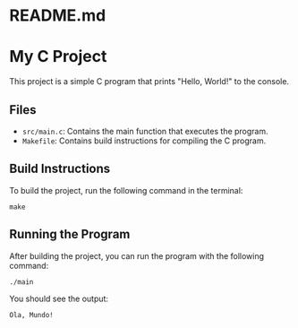 # README.md

# My C Project

This project is a simple C program that prints "Hello, World!" to the console.

## Files

- `src/main.c`: Contains the main function that executes the program.
- `Makefile`: Contains build instructions for compiling the C program.

## Build Instructions

To build the project, run the following command in the terminal:

```
make
```

## Running the Program

After building the project, you can run the program with the following command:

```
./main
```

You should see the output:

```
Ola, Mundo!
```
